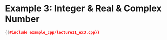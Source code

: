 # Example 3: Integer & Real & Complex Number

``` c++
{{#include example_cpp/lecture11_ex3.cpp}}
```